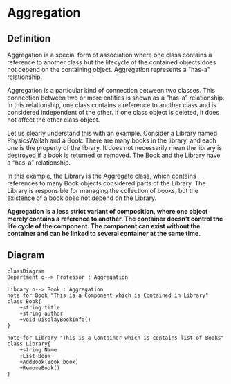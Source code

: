 ﻿# Aggregation

## Definition
Aggregation is a special form of association where one class contains a reference to another class
but the lifecycle of the contained objects does not depend on the containing object. Aggregation represents a "has-a" relationship.

Aggregation is a particular kind of connection between two classes. This connection between two or more entities is shown as a “has-a” relationship.
In this relationship, one class contains a reference to another class and is considered independent of the other.
If one class object is deleted, it does not affect the other class object.

Let us clearly understand this with an example. Consider a Library named PhysicsWallah and a Book.
There are many books in the library, and each one is the property of the library.
It does not necessarily mean the library is destroyed if a book is returned or removed.
The Book and the Library have a  “has-a” relationship.

In this example, the Library is the Aggregate class, which contains references to many Book objects considered parts of the Library.
The Library is responsible for managing the collection of books, but the existence of a book does not depend on the Library.

**Aggregation is a less strict variant of composition, where one object merely contains a reference to another. 
The container doesn't control the life cycle of the component. The component can exist without the container and
can be linked to several container at the same time.**

## Diagram

```mermaid
classDiagram
Department o--> Professor : Aggregation

Library o--> Book : Aggregation
note for Book "This is a Component which is Contained in Library"
class Book{
    +string title
    +string author
    +void DisplayBookInfo()
}

note for Library "This is a Container which is contains list of Books"
class Library{
    +string Name
    +List~Book~
    +AddBook(Book book)
    +RemoveBook()
}


```

